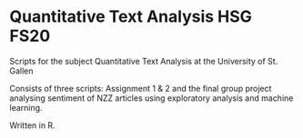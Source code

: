 # Quantitative Text Analysis HSG FS20

Scripts for the subject Quantitative Text Analysis at the University of St. Gallen

Consists of three scripts: 
Assignment 1 & 2 and the final group project analysing sentiment of NZZ articles using exploratory analysis and machine learning. 

Written in R. 
